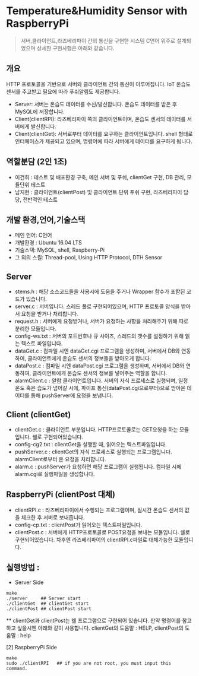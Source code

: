 # Temperature&Humidity Sensor with RaspberryPi
> 서버,클라이언트,라즈베리파이 간의 통신을 구현한 시스템
> C언어 위주로 설계되었으며 상세한 구현사항은 아래와 같습니다.

## 개요

HTTP 프로토콜을 기반으로 서버와 클라이언트 간의 통신이 이루어집니다. IoT 온습도 센서를 주고받고 필요에 따라 푸쉬알림도 제공합니다.
- Server: 서버는 온습도 데이터를 수신/발신합니다. 온습도 데이터를 받은 후 MySQL에 저장합니다.
- Client(clientRPI): 라즈베리파이 쪽의 클라이언트이며, 온습도 센서의 데이터를 서버에게 발신합니다.
- Client(clientGet): 서버로부터 데이터를 요구하는 클라이언트입니다. shell 형태로 인터페이스가 제공되고 있으며, 명령어에 따라 서버에게 데이터를 요구하게 됩니다.

## 역할분담 (2인 1조)
- 이건희 : 테스트 및 배포환경 구축, 메인 서버 및 푸쉬, clientGet 구현, DB 관리, 모듈단위 테스트
- 남지현 : 클라이언트(clientPost) 및 클라이언트 단위 푸쉬 구현, 라즈베리파이 담당, 전반적인 테스트

## 개발 환경,언어,기술스택
- 메인 언어: C언어
- 개발환경 : Ubuntu 16.04 LTS
- 기술스택: MySQL, shell, Raspberry-Pi
- 그 외의 스킬: Thread-pool, Using HTTP Protocol, DTH Sensor

## Server
- stems.h : 해당 소스코드들을 사용시에 도움을 주거나 Wrapper 함수가 포함된 코드가 있습니다.
- server.c : 서버입니다. 스레드 풀로 구현되어있으며, HTTP 프로토콜 양식을 받아서 요청을 받거나 처리합니다.
- request.h : 서버에게 요청받거나, 서버가 요청하는 사항을 처리해주기 위해 따로 분리한 모듈입니다.
- config-ws.txt : 서버의 포트번호나 큐 사이즈, 스레드의 갯수를 설정하기 위해 읽는 텍스트 파일입니다.
- dataGet.c : 컴파일 시엔 dataGet.cgi 프로그램을 생성하며, 서버에서 DB와 연동하여,
		클라이언트에게 온습도 센서의 정보들을 받아오게 합니다.
- dataPost.c : 컴파일 시엔 dataPost.cgi 프로그램을 생성하며, 서버에서 DB와 연동하여,
		  클라이언트에게 온습도 센서의 정보를 넣어주는 역할을 합니다.
- alarmClient.c : 알람 클라이언트입니다. 서버의 자식 프로세스로 실행되며, 일정 온도 혹은 습도가 넘어갈 시에,
		     파이프 통신(dataPost.cgi으로부터)으로 받아온 데이터를 통해 pushServer에 요청을 보냅니다.
 
 ## Client (clientGet)
 - clientGet.c : 클라이언트 부분입니다. HTTP프로토콜로는 GET요청을 하는 모듈입니다. 쉘로 구현되어있습니다.
 - config-cg2.txt : clientGet을 실행할 때, 읽어오는 텍스트파일입니다.
 - pushServer.c : clientGet의 자식 프로세스로 실행되는 프로그램입니다. alarmClient로부터 온 요청을 처리합니다.
- alarm.c : pushServer가 요청하면 해당 프로그램이 실행됩니다. 컴파일 시에 alarm.cgi로 실행파일을 생성합니다.

 ## RaspberryPi (clientPost 대체)
 - clientRPI.c : 라즈베리파이에서 수행되는 프로그램이며, 실시간 온습도 센서의 값을 체크한 후 서버로 보내줍니다.
 - config-cp.txt : clientPost가 읽어오는 텍스트파일입니다.
 - clientPost.c : 서버에게 HTTP프로토콜로 POST요청을 보내는 모듈입니다. 쉘로 구현되어있습니다.
		   차후엔 라즈베리파이의 clientRPI.c파일로 대체가능한 모듈입니다.


## 실행방법 : 
- Server Side
```
make
./server     ## Server start
./clientGet  ## clientGet start
./clientPost ## clientPost start
```
   
   ** clientGet과 clientPost는 쉘 프로그램으로 구현되어 있습니다. 만약 명령어를 참고하고 싶을시엔 아래와 같이 사용합니다.
      clientGet의 도움말 : HELP, clientPost의 도움말 : help

[2] RaspberryPi Side
```
make
sudo ./clientRPI   ## if you are not root, you must input this command.
```
